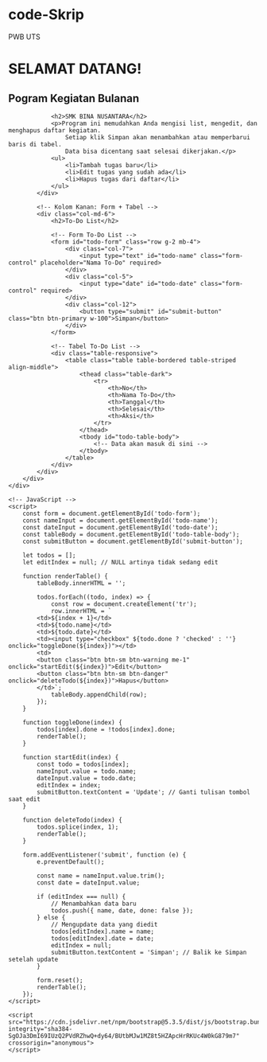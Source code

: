 # code-Skrip
PWB UTS
<!DOCTYPE html>
<html>
  <head>
    <title>SELAMAT DATANG!</title>
    <link rel="stylesheet" href="styles.css" />
  </head>
  <body>
      <h1 class="title">SELAMAT DATANG! </h1>
      <p id="currentTime"></p>
      <script src="script.js"></script>
  </body>
</html><html lang="en">
<head>
    <meta charset="UTF-8">
    <meta name="viewport" content="width=device-width, initial-scale=1.0">
    <title>To-Do List</title>
    <link href="https://cdn.jsdelivr.net/npm/bootstrap@5.3.5/dist/css/bootstrap.min.css" rel="stylesheet"
        integrity="sha384-SgOJa3DmI69IUzQ2PVdRZhwQ+dy64/BUtbMJw1MZ8t5HZApcHrRKUc4W0kG879m7" crossorigin="anonymous">
    <link rel="stylesheet" href="https://cdn.jsdelivr.net/npm/bootstrap-icons@1.11.3/font/bootstrap-icons.css">

</head>
<body>
    <div class="container py-5">
        <div class="row">
            <!-- Kolom Kiri: Deskripsi -->
            <div class="col-md-6 mb-4">
                <h2>Pogram Kegiatan Bulanan</h2>
              
                <h2>SMK BINA NUSANTARA</h2>
                <p>Program ini memudahkan Anda mengisi list, mengedit, dan menghapus daftar kegiatan.
                    Setiap klik Simpan akan menambahkan atau memperbarui baris di tabel.
                    Data bisa dicentang saat selesai dikerjakan.</p>
                <ul>
                    <li>Tambah tugas baru</li>
                    <li>Edit tugas yang sudah ada</li>
                    <li>Hapus tugas dari daftar</li>
                </ul>
            </div>
    
            <!-- Kolom Kanan: Form + Tabel -->
            <div class="col-md-6">
                <h2>To-Do List</h2>
    
                <!-- Form To-Do List -->
                <form id="todo-form" class="row g-2 mb-4">
                    <div class="col-7">
                        <input type="text" id="todo-name" class="form-control" placeholder="Nama To-Do" required>
                    </div>
                    <div class="col-5">
                        <input type="date" id="todo-date" class="form-control" required>
                    </div>
                    <div class="col-12">
                        <button type="submit" id="submit-button" class="btn btn-primary w-100">Simpan</button>
                    </div>
                </form>
    
                <!-- Tabel To-Do List -->
                <div class="table-responsive">
                    <table class="table table-bordered table-striped align-middle">
                        <thead class="table-dark">
                            <tr>
                                <th>No</th>
                                <th>Nama To-Do</th>
                                <th>Tanggal</th>
                                <th>Selesai</th>
                                <th>Aksi</th>
                            </tr>
                        </thead>
                        <tbody id="todo-table-body">
                            <!-- Data akan masuk di sini -->
                        </tbody>
                    </table>
                </div>
            </div>
        </div>
    </div>
    
    <!-- JavaScript -->
    <script>
        const form = document.getElementById('todo-form');
        const nameInput = document.getElementById('todo-name');
        const dateInput = document.getElementById('todo-date');
        const tableBody = document.getElementById('todo-table-body');
        const submitButton = document.getElementById('submit-button');

        let todos = [];
        let editIndex = null; // NULL artinya tidak sedang edit

        function renderTable() {
            tableBody.innerHTML = '';

            todos.forEach((todo, index) => {
                const row = document.createElement('tr');
                row.innerHTML = `
            <td>${index + 1}</td>
            <td>${todo.name}</td>
            <td>${todo.date}</td>
            <td><input type="checkbox" ${todo.done ? 'checked' : ''} onclick="toggleDone(${index})"></td>
            <td>
            <button class="btn btn-sm btn-warning me-1" onclick="startEdit(${index})">Edit</button>
            <button class="btn btn-sm btn-danger" onclick="deleteTodo(${index})">Hapus</button>
            </td>`;
                tableBody.appendChild(row);
            });
        }

        function toggleDone(index) {
            todos[index].done = !todos[index].done;
            renderTable();
        }

        function startEdit(index) {
            const todo = todos[index];
            nameInput.value = todo.name;
            dateInput.value = todo.date;
            editIndex = index;
            submitButton.textContent = 'Update'; // Ganti tulisan tombol saat edit
        }

        function deleteTodo(index) {
            todos.splice(index, 1);
            renderTable();
        }

        form.addEventListener('submit', function (e) {
            e.preventDefault();

            const name = nameInput.value.trim();
            const date = dateInput.value;

            if (editIndex === null) {
                // Menambahkan data baru
                todos.push({ name, date, done: false });
            } else {
                // Mengupdate data yang diedit
                todos[editIndex].name = name;
                todos[editIndex].date = date;
                editIndex = null;
                submitButton.textContent = 'Simpan'; // Balik ke Simpan setelah update
            }

            form.reset();
            renderTable();
        });
    </script>

    <script src="https://cdn.jsdelivr.net/npm/bootstrap@5.3.5/dist/js/bootstrap.bundle.min.js" 
    integrity="sha384-SgOJa3DmI69IUzQ2PVdRZhwQ+dy64/BUtbMJw1MZ8t5HZApcHrRKUc4W0kG879m7" crossorigin="anonymous">
    </script>
    
</body>
</html>
